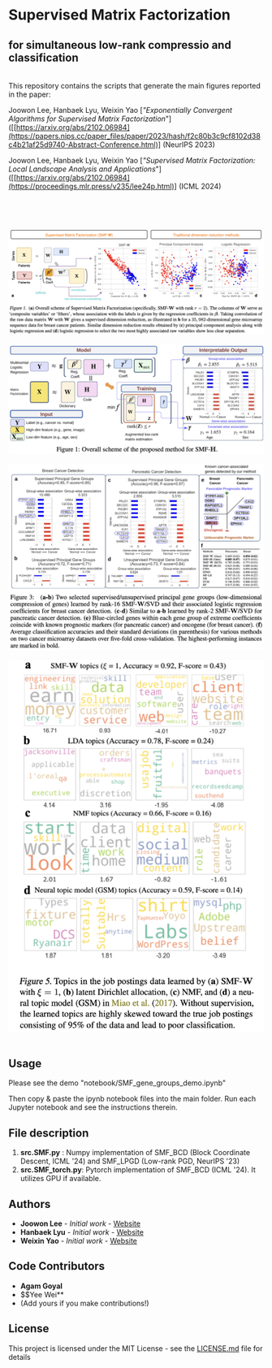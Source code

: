 # Supervised Matrix Factorization #
## for simultaneous low-rank compressio and classification ##

<br/> This repository contains the scripts that generate the main figures reported in the paper: <br/>


Joowon Lee, Hanbaek Lyu, Weixin Yao
[*"Exponentially Convergent Algorithms for Supervised Matrix Factorization*"]([[https://arxiv.org/abs/2102.06984](https://papers.nips.cc/paper_files/paper/2023/hash/f2c80b3c9cf8102d38c4b21af25d9740-Abstract-Conference.html)] (NeurIPS 2023)

Joowon Lee, Hanbaek Lyu, Weixin Yao
[*"Supervised Matrix Factorization: Local Landscape Analysis and Applications*"]([[https://arxiv.org/abs/2102.06984](https://proceedings.mlr.press/v235/lee24p.html)] (ICML 2024)


&nbsp;
 

&nbsp;

![](Figures/Fig1.png)
&nbsp;
![](Figures/Fig2.png)
&nbsp;
![](Figures/Fig3.png)
&nbsp;
![](Figures/Fig4.png)
&nbsp;


## Usage

Please see the demo "notebook/SMF_gene_groups_demo.ipynb"
&nbsp;

Then copy & paste the ipynb notebook files into the main folder. Run each Jupyter notebook and see the instructions therein. 

## File description 

  1. **src.SMF.py** : Numpy implementation of SMF_BCD (Block Coordinate Descent, ICML '24) and SMF_LPGD (Low-rank PGD, NeurIPS '23)
  2. **src.SMF_torch.py**: Pytorch implementation of SMF_BCD (ICML '24). It utilizes GPU if available. 
  
## Authors

* **Joowon Lee** - *Initial work* - [Website](https://www.math.ucla.edu/~ykureh/)
* **Hanbaek Lyu** - *Initial work* - [Website](https://hanbaeklyu.com)
* **Weixin Yao** - *Initial work* - [Website](https://hanbaeklyu.com)

## Code Contributors 
* **Agam Goyal**
* $$Yee Wei**
* (Add yours if you make contributions!)

## License

This project is licensed under the MIT License - see the [LICENSE.md](LICENSE.md) file for details

